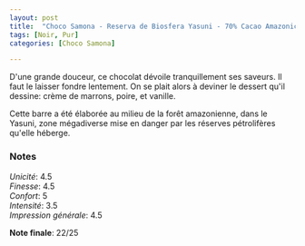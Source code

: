 ```yaml
---
layout: post
title:  "Choco Samona - Reserva de Biosfera Yasuni - 70% Cacao Amazonico de origen"
tags: [Noir, Pur] 
categories: [Choco Samona]

---
```


D'une grande douceur, ce chocolat dévoile tranquillement ses saveurs. Il faut le laisser fondre lentement. On se plait alors à deviner le dessert qu'il dessine: crème de marrons, poire, et vanille.

Cette barre a été élaborée au milieu de la forêt amazonienne, dans le Yasuni, zone mégadiverse mise en danger par les réserves pétrolifères qu'elle héberge. 


### Notes

_Unicité_: 4.5  
_Finesse_: 4.5  
_Confort_: 5  
_Intensité_: 3.5  
_Impression générale_: 4.5  

**Note finale**: 22/25